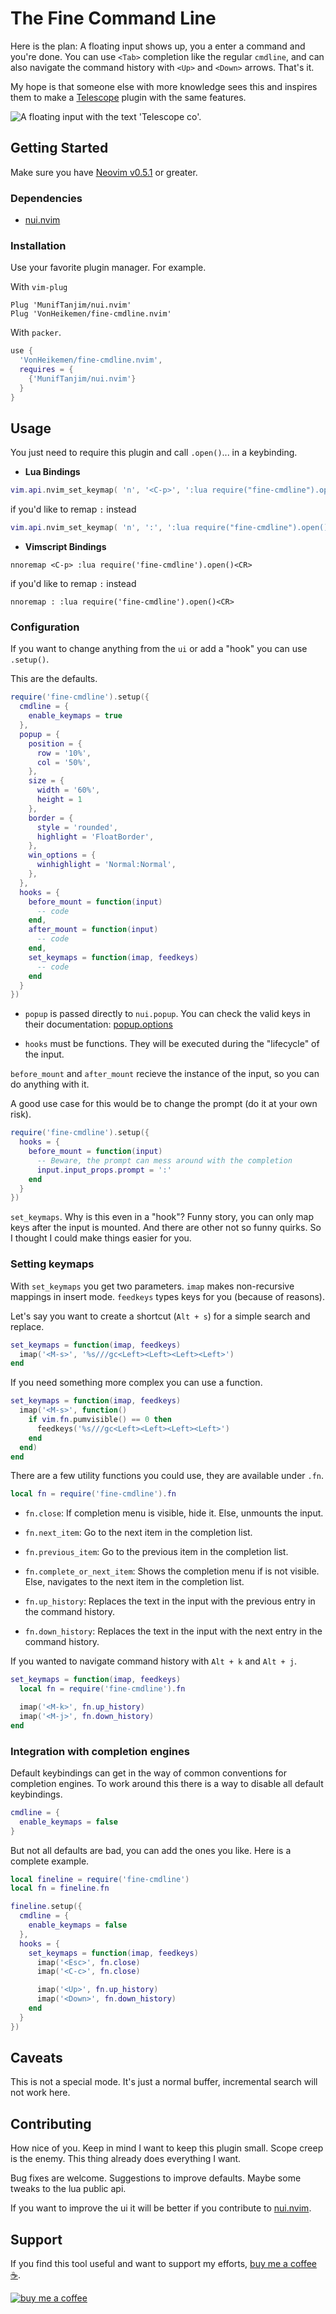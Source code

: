 # The Fine Command Line

Here is the plan: A floating input shows up, you a enter a command and you're done. You can use `<Tab>` completion like the regular `cmdline`, and can also navigate the command history with `<Up>` and `<Down>` arrows. That's it.

My hope is that someone else with more knowledge sees this and inspires them to make a [Telescope](https://github.com/nvim-telescope/telescope.nvim) plugin with the same features.

![A floating input with the text 'Telescope co'. ](https://res.cloudinary.com/vonheikemen/image/upload/v1637341165/other/Captura_de_pantalla_de_2021-11-19_12-54-42.png)

## Getting Started

Make sure you have [Neovim v0.5.1](https://github.com/neovim/neovim/releases/tag/v0.5.1) or greater.

### Dependencies

- [nui.nvim](https://github.com/MunifTanjim/nui.nvim)

### Installation

Use your favorite plugin manager. For example.

With `vim-plug`

```vim
Plug 'MunifTanjim/nui.nvim'
Plug 'VonHeikemen/fine-cmdline.nvim'
```

With `packer`.

```lua
use {
  'VonHeikemen/fine-cmdline.nvim',
  requires = {
    {'MunifTanjim/nui.nvim'}
  }
}
```

## Usage

You just need to require this plugin and call `.open()`... in a keybinding.

* **Lua Bindings**

```lua
vim.api.nvim_set_keymap( 'n', '<C-p>', ':lua require("fine-cmdline").open()<CR>', {noremap = true})
```
if you'd like to remap `:` instead
```lua
vim.api.nvim_set_keymap( 'n', ':', ':lua require("fine-cmdline").open()<CR>', {noremap = true})
```

* **Vimscript Bindings**

```vim
nnoremap <C-p> :lua require('fine-cmdline').open()<CR>
```
if you'd like to remap `:` instead
```vim
nnoremap : :lua require('fine-cmdline').open()<CR>
```

### Configuration

If you want to change anything from the `ui` or add a "hook" you can use `.setup()`.

This are the defaults.

```lua
require('fine-cmdline').setup({
  cmdline = {
    enable_keymaps = true
  },
  popup = {
    position = {
      row = '10%',
      col = '50%',
    },
    size = {
      width = '60%',
      height = 1
    },
    border = {
      style = 'rounded',
      highlight = 'FloatBorder',
    },
    win_options = {
      winhighlight = 'Normal:Normal',
    },
  },
  hooks = {
    before_mount = function(input)
      -- code
    end,
    after_mount = function(input)
      -- code
    end,
    set_keymaps = function(imap, feedkeys)
      -- code
    end
  }
})
```

- `popup` is passed directly to `nui.popup`. You can check the valid keys in their documentation: [popup.options](https://github.com/MunifTanjim/nui.nvim/tree/main/lua/nui/popup#options)

- `hooks` must be functions. They will be executed during the "lifecycle" of the input.

`before_mount` and `after_mount` recieve the instance of the input, so you can do anything with it.

A good use case for this would be to change the prompt (do it at your own risk).

```lua
require('fine-cmdline').setup({
  hooks = {
    before_mount = function(input)
      -- Beware, the prompt can mess around with the completion
      input.input_props.prompt = ':'
    end
  }
})
```

`set_keymaps`. Why is this even in a "hook"? Funny story, you can only map keys after the input is mounted. And there are other not so funny quirks. So I thought I could make things easier for you.

### Setting keymaps

With `set_keymaps` you get two parameters. `imap` makes non-recursive mappings in insert mode. `feedkeys` types keys for you (because of reasons).

Let's say you want to create a shortcut (`Alt + s`) for a simple search and replace.

```lua
set_keymaps = function(imap, feedkeys)
  imap('<M-s>', '%s///gc<Left><Left><Left><Left>')
end
```

If you need something more complex you can use a function.

```lua
set_keymaps = function(imap, feedkeys)
  imap('<M-s>', function()
    if vim.fn.pumvisible() == 0 then
      feedkeys('%s///gc<Left><Left><Left><Left>')
    end
  end)
end
```

There are a few utility functions you could use, they are available under `.fn`.

```lua
local fn = require('fine-cmdline').fn
```

- `fn.close`: If completion menu is visible, hide it. Else, unmounts the input.

- `fn.next_item`: Go to the next item in the completion list.

- `fn.previous_item`: Go to the previous item in the completion list.

- `fn.complete_or_next_item`: Shows the completion menu if is not visible. Else, navigates to the next item in the completion list.

- `fn.up_history`: Replaces the text in the input with the previous entry in the command history.

- `fn.down_history`: Replaces the text in the input with the next entry in the command history.

If you wanted to navigate command history with `Alt + k` and `Alt + j`.

```lua
set_keymaps = function(imap, feedkeys)
  local fn = require('fine-cmdline').fn

  imap('<M-k>', fn.up_history)
  imap('<M-j>', fn.down_history)
end
```

### Integration with completion engines

Default keybindings can get in the way of common conventions for completion engines. To work around this there is a way to disable all default keybindings.

```lua
cmdline = {
  enable_keymaps = false
}
```

But not all defaults are bad, you can add the ones you like. Here is a complete example.

```lua
local fineline = require('fine-cmdline')
local fn = fineline.fn

fineline.setup({
  cmdline = {
    enable_keymaps = false
  },
  hooks = {
    set_keymaps = function(imap, feedkeys)
      imap('<Esc>', fn.close)
      imap('<C-c>', fn.close)

      imap('<Up>', fn.up_history)
      imap('<Down>', fn.down_history)
    end
  }
})
```

## Caveats

This is not a special mode. It's just a normal buffer, incremental search will not work here.

## Contributing

How nice of you. Keep in mind I want to keep this plugin small. Scope creep is the enemy. This thing already does everything I want.

Bug fixes are welcome. Suggestions to improve defaults. Maybe some tweaks to the lua public api.

If you want to improve the ui it will be better if you contribute to [nui.nvim](https://github.com/MunifTanjim/nui.nvim).

## Support

If you find this tool useful and want to support my efforts, [buy me a coffee ☕](https://www.buymeacoffee.com/vonheikemen).

[![buy me a coffee](https://res.cloudinary.com/vonheikemen/image/upload/v1618466522/buy-me-coffee_ah0uzh.png)](https://www.buymeacoffee.com/vonheikemen)
